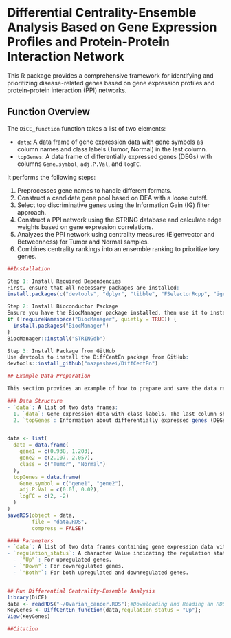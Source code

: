 # Differential Centrality-Ensemble Analysis Based on Gene Expression Profiles and Protein-Protein Interaction Network

This R package provides a comprehensive framework for identifying and prioritizing disease-related genes based on gene expression profiles and protein-protein interaction (PPI) networks.

## Function Overview

The `DiCE_function` function takes a list of two elements:
- `data`: A data frame of gene expression data with gene symbols as column names and class labels (Tumor, Normal) in the last column.
- `topGenes`: A data frame of differentially expressed genes (DEGs) with columns `Gene.symbol`, `adj.P.Val`, and `logFC`.

It performs the following steps:
1. Preprocesses gene names to handle different formats.
2. Construct a candidate gene pool based on DEA with a loose cutoff.
3. Select top discriminative genes using the Information Gain (IG) filter approach.
4. Construct a PPI network using the STRING database and calculate edge weights based on gene expression correlations.
5. Analyzes the PPI network using centrality measures (Eigenvector and Betweenness) for Tumor and Normal samples.
6. Combines centrality rankings into an ensemble ranking to prioritize key genes.

```R
##Installation

Step 1: Install Required Dependencies
First, ensure that all necessary packages are installed:
install.packages(c("devtools", "dplyr", "tibble", "FSelectorRcpp", "igraph", "data.table", "afc"))

Step 2: Install Bioconductor Package
Ensure you have the BiocManager package installed, then use it to install the STRINGdb package from Bioconductor:
if (!requireNamespace("BiocManager", quietly = TRUE)) {
  install.packages("BiocManager")
}
BiocManager::install("STRINGdb")

Step 3: Install Package from GitHub
Use devtools to install the DiffCentEn package from GitHub:
devtools::install_github("nazpashaei/DiffCentEn")

## Example Data Preparation

This section provides an example of how to prepare and save the data required for the `DiffCentEn_function`.

### Data Structure
- `data`: A list of two data frames:
  1. `data`: Gene expression data with class labels. The last column should be the class label ("Tumor" and "Normal").
  2. `topGenes`: Information about differentially expressed genes (DEGs), including gene symbols, adjusted p-values, and log fold changes.


data <- list(
  data = data.frame( 
    gene1 = c(0.938, 1.203),
    gene2 = c(2.107, 2.057),
    class = c("Tumor", "Normal")
  ),
  topGenes = data.frame(
    Gene.symbol = c("gene1", "gene2"),
    adj.P.Val = c(0.01, 0.02),
    logFC = c(2, -2)
  )
)
saveRDS(object = data,
        file = "data.RDS",
        compress = FALSE)

#### Parameters
- `data`: A list of two data frames containing gene expression data with a class label at the last column and a list of information about DEGs analysis.
- `regulation_status`: A character Value indicating the regulation status of genes. It must be one of the following:
  - `"Up"`: For upregulated genes.
  - `"Down"`: For downregulated genes.
  - `"Both"`: For both upregulated and downregulated genes.


## Run Differential Centrality-Ensemble Analysis
library(DiCE)
data <- readRDS("~/Ovarian_cancer.RDS");#Downloading and Reading an RDS File
KeyGenes <- DiffCentEn_function(data,regulation_status = "Up");
View(KeyGenes)

##Citation

